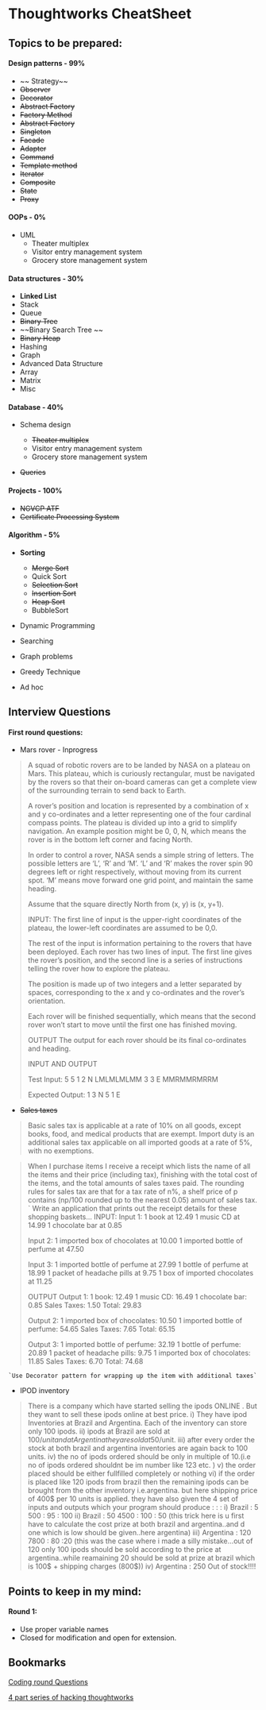 Thoughtworks CheatSheet
=======================

Topics to be prepared:
---------------------

#### Design patterns - **99%**

+ ~~ Strategy~~
+ ~~Observer~~
+ ~~Decorator~~
+ ~~Abstract Factory~~
+ ~~Factory Method~~
+  ~~Abstract Factory~~
+ ~~Singleton~~
+ ~~Facade~~
+ ~~Adapter~~
+ ~~Command~~
+ ~~Template method~~
+ ~~Iterator~~
+ ~~Composite~~
+ ~~State~~
+ ~~Proxy~~



#### OOPs - **0%**

+ UML
	-  Theater multiplex
	-  Visitor entry management system
	-  Grocery store management system

#### Data structures - **30%**

+ **Linked List**
+ Stack
+ Queue
+ ~~Binary Tree~~
+ ~~Binary Search Tree ~~
+ ~~Binary Heap~~
+ Hashing
+ Graph
+ Advanced Data Structure
+ Array
+ Matrix
+ Misc

#### Database - **40%**

+ Schema design
	-  ~~Theater multiplex~~
	-  Visitor entry management system
	-  Grocery store management system

+ ~~Queries~~

#### Projects - **100%**

+ ~~NGVCP ATF~~
+ ~~Certificate Processing System~~

#### Algorithm - **5%**
+ **Sorting**
	- ~~Merge Sort~~
	- Quick Sort
	- ~~Selection Sort~~
	- ~~Insertion Sort~~
	- ~~Heap Sort~~
	- BubbleSort

+ Dynamic Programming

+ Searching

+ Graph problems

+ Greedy Technique

+ Ad hoc


Interview Questions
-------------------

#### First round questions:

+ Mars rover - Inprogress

>A squad of robotic rovers are to be landed by NASA on a plateau on Mars.
>This plateau, which is curiously rectangular, must be navigated by the
>rovers so that their on-board cameras can get a complete view of the
>surrounding terrain to send back to Earth.
>
>A rover’s position and location is represented by a combination of x and y
>co-ordinates and a letter representing one of the four cardinal compass
>points. The plateau is divided up into a grid to simplify navigation. An
>example position might be 0, 0, N, which means the rover is in the bottom
>left corner and facing North.
>
>In order to control a rover, NASA sends a simple string of letters. The
>possible letters are ‘L’, ‘R’ and ‘M’. ‘L’ and ‘R’ makes the rover spin 90
>degrees left or right respectively, without moving from its current spot.
>‘M’ means move forward one grid point, and maintain the same heading.
>
>Assume that the square directly North from (x, y) is (x, y+1).
>
>INPUT:
>The first line of input is the upper-right coordinates of the plateau, the
>lower-left coordinates are assumed to be 0,0.
>
>The rest of the input is information pertaining to the rovers that have
>been deployed. Each rover has two lines of input. The first line gives the
>rover’s position, and the second line is a series of instructions telling
>the rover how to explore the plateau.
>
>The position is made up of two integers and a letter separated by spaces,
>corresponding to the x and y co-ordinates and the rover’s orientation.
>
>Each rover will be finished sequentially, which means that the second rover
>won’t start to move until the first one has finished moving.
>
>OUTPUT
>The output for each rover should be its final co-ordinates and heading.
>
>INPUT AND OUTPUT
>
>Test Input:
>5 5
>1 2 N
>LMLMLMLMM
>3 3 E
>MMRMMRMRRM
>
>Expected Output:
>1 3 N
>5 1 E
>
+ ~~Sales taxes~~

>Basic sales tax is applicable at a rate of 10% on all goods, except books, food,
>and medical products that are exempt. Import duty is an additional sales tax
>applicable on all imported goods at a rate of 5%, with no exemptions.

>When I purchase items I receive a receipt which lists the name of all the items
> and their price (including tax), finishing with the total cost of the items,
> and the total amounts of sales taxes paid.  The rounding rules for sales tax are
> that for a tax rate of n%, a shelf price of p contains (np/100 rounded up to
> the nearest 0.05) amount of sales tax.
> `
>Write an application that prints out the receipt details for these shopping baskets...
>INPUT:
>Input 1:
>1 book at 12.49
>1 music CD at 14.99
>1 chocolate bar at 0.85
>
>Input 2:
>1 imported box of chocolates at 10.00
>1 imported bottle of perfume at 47.50
>
>Input 3:
>1 imported bottle of perfume at 27.99
>1 bottle of perfume at 18.99
>1 packet of headache pills at 9.75
>1 box of imported chocolates at 11.25
>
>OUTPUT
>Output 1:
>1 book: 12.49
>1 music CD: 16.49
>1 chocolate bar: 0.85
>Sales Taxes: 1.50
>Total: 29.83
>
>Output 2:
>1 imported box of chocolates: 10.50
>1 imported bottle of perfume: 54.65
>Sales Taxes: 7.65
>Total: 65.15
>
>Output 3:
>1 imported bottle of perfume: 32.19
>1 bottle of perfume: 20.89
>1 packet of headache pills: 9.75
>1 imported box of chocolates: 11.85
>Sales Taxes: 6.70
>Total: 74.68

	`Use Decorator pattern for wrapping up the item with additional taxes`

+ IPOD inventory

>There is a company which have started selling the ipods ONLINE . But they want to sell these ipods online at best price.
>i) They have ipod Inventories at Brazil and Argentina. Each of the inventory can store only 100 ipods.
>ii) ipods at Brazil are sold at 100$/unit  and at Argentina they are sold at 50$/unit.
>iii) after every order the stock at both brazil and argentina inventories are again back to 100 units.
>iv) the no of ipods ordered should be only in multiple of 10.(i.e no of ipods ordered shouldnt be im number like 123 etc. )
>v) the order placed should be either fullfilled completely or nothing
>vi) if the order is placed like 120 ipods from brazil then the remaining ipods can be brought from the other inventory i.e.argentina.
>but here shipping price of 400$ per 10 units is applied.
>they have also given the 4 set of inputs and outputs which your program should produce
>:
>: :
>i) Brazil : 5
>500 : 95 : 100
>ii) Brazil : 50
>4500 : 100 : 50
>(this trick here is u first have to calculate the cost prize at both brazil and argentina..and d one which is low should be given..here argentina)
>iii) Argentina : 120
>7800 : 80 :20
>(this was the case where i made a silly mistake…out of 120 only 100 ipods should be sold according to the price at argentina..while reamaining 20 should be sold at prize at brazil which is 100$ + shipping charges (800$))
>iv) Argentina : 250
>Out of stock!!!!


Points to keep in my mind:
--------------------------

#### Round 1:

+ Use proper variable names
+ Closed for modification and open for extension.

Bookmarks
---------

[Coding round Questions](https://lifefucks.wordpress.com/2012/09/24/thoughtworks-question-paper-coding-round/) 

[4 part series of hacking thoughtworks](https://vampwillow.wordpress.com/2014/07/21/hacking-thoughtworks-recruitment-part-1/)
